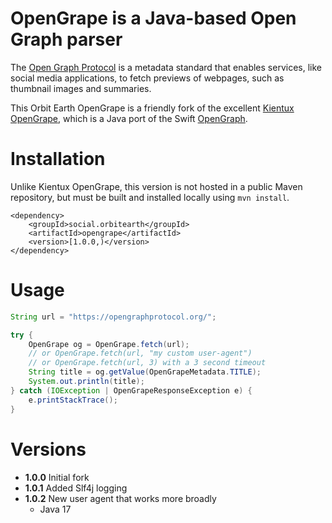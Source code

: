 # OpenGrape is a Java-based Open Graph parser

The [Open Graph Protocol](https://opengraphprotocol.org/) is a metadata standard that enables services, 
like social media applications, to fetch previews of webpages, such as thumbnail images and summaries.

This Orbit Earth OpenGrape is a friendly fork of the excellent [Kientux OpenGrape](https://github.com/kientux/opengrape), 
which is a Java port of the Swift [OpenGraph](https://github.com/satoshi-takano/OpenGraph).

# Installation
Unlike Kientux OpenGrape, this version is not hosted in a public Maven repository, but must be built and
installed locally using `mvn install`.

```
<dependency>
    <groupId>social.orbitearth</groupId>
    <artifactId>opengrape</artifactId>
    <version>[1.0.0,)</version>
</dependency>
```

# Usage

```java
String url = "https://opengraphprotocol.org/";

try {
    OpenGrape og = OpenGrape.fetch(url);
    // or OpenGrape.fetch(url, "my custom user-agent")
    // or OpenGrape.fetch(url, 3) with a 3 second timeout
    String title = og.getValue(OpenGrapeMetadata.TITLE);
    System.out.println(title);
} catch (IOException | OpenGrapeResponseException e) {
    e.printStackTrace();
}
```


# Versions
* **1.0.0** Initial fork
* **1.0.1** Added Slf4j logging
* **1.0.2** New user agent that works more broadly
  * Java 17
